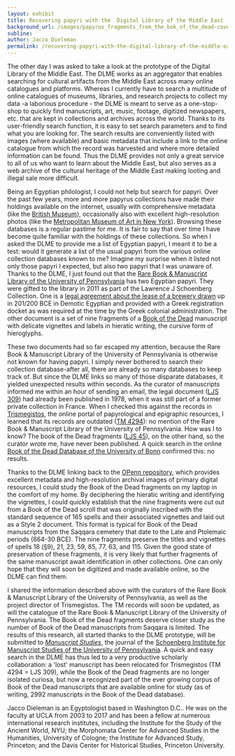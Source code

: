 ```yaml
---
layout: exhibit
title: Recovering papyri with the  Digital Library of the Middle East
background_url: /images/papyrus_fragments_from_the_bok_of_the_dead-cover-1200x800.jpg
subline:
author: Jacco Dieleman
permalink: /recovering-papyri-with-the-digital-library-of-the-middle-east/
---
```

The other day I was asked to take a look at the prototype of the Digital Library of the Middle East. The DLME works as an aggregator that enables searching for cultural artifacts from the Middle East across many online catalogues and platforms. Whereas I currently have to search a multitude of online catalogues of museums, libraries, and research projects to collect my data -a laborious procedure - the DLME is meant to serve as a one-stop-shop to quickly find manuscripts, art, music, footage, digitized newspapers, etc. that are kept in collections and archives across the world. Thanks to its user-friendly search function, it is easy to set search parameters and to find what you are looking for. The search results are conveniently listed with images (where available) and basic metadata that include a link to the online catalogue from which the record was harvested and where more detailed information can be found. Thus the DLME provides not only a great service to all of us who want to learn about the Middle East, but also serves as a web archive of the cultural heritage of the Middle East making looting and illegal sale more difficult.

Being an Egyptian philologist, I could not help but search for papyri. Over the past few years, more and more papyrus collections have made their holdings available on the internet, usually with comprehensive metadata (like the [British Museum](http://www.britishmuseum.org/research/collection_online/search.aspx)), occasionally also with excellent high-resolution photos (like the [Metropolitan Museum of Art in New York](https://www.metmuseum.org/art/collection)). Browsing these databases is a regular pastime for me. It is fair to say that over time I have become quite familiar with the holdings of these collections. So when I asked the DLME to provide me a list of Egyptian papyri, I meant it to be a test: would it generate a list of the usual papyri from the various online collection databases known to me? Imagine my surprise when it listed not only those papyri I expected, but also two papyri that I was unaware of. Thanks to the DLME, I just found out that the [Rare Book & Manuscript Library of the University of Pennsylvania](http://www.library.upenn.edu/kislak/) has two Egyptian papyri. They were gifted to the library in 2011 as part of the Lawrence J Schoenberg Collection. One is a [legal agreement about the lease of a brewery drawn](https://spotlight.dlme.clir.org/library/catalog/penn_5004800) up in 201/200 BCE in Demotic Egyptian and provided with a Greek registration docket as was required at the time by the Greek colonial administration. The other document is a set of nine fragments of a [Book of the Dead](https://spotlight.dlme.clir.org/library/catalog/penn_ljs45) manuscript with delicate vignettes and labels in hieratic writing, the cursive form of hieroglyphs.

These two documents had so far escaped my attention, because the Rare Book & Manuscript Library of the University of Pennsylvania is otherwise not known for having papyri. I simply never bothered to search their collection database-after all, there are already so many databases to keep track of. But since the DLME links so many of those disparate databases, it yielded unexpected results within seconds. As the curator of manuscripts informed me within an hour of sending an email, the legal document ([LJS 309](http://dla.library.upenn.edu/dla/medren/record.html?q=ljs%20309&id=MEDREN_9950048003503681&)) had already been published in 1978, when it was still part of a former private collection in France. When I checked this against the records in [Trismegistos](http://www.trismegistos.org), the online portal of papyrological and epigraphic resources, I learned that its records are outdated ([TM 4294](http://www.trismegistos.org/tm/detail.php?quick=4294)): no mention of the Rare Book & Manuscript Library of the University of Pennsylvania. How was I to know? The book of the Dead fragments ([LJS 45](http://dla.library.upenn.edu/dla/medren/record.html?q=ljs%2045&id=MEDREN_9950052943503681&)), on the other hand, so the curator wrote me, have never been published. A quick search in the online [Book of the Dead Database of the University of Bonn](http://totenbuch.awk.nrw.de) confirmed this: no results.

Thanks to the DLME linking back to the [OPenn repository](http://openn.library.upenn.edu/Data/0001/html/ljs45.html), which provides excellent metadata and high-resolution archival images of primary digital resources, I could study the Book of the Dead fragments on my laptop in the comfort of my home. By deciphering the hieratic writing and identifying the vignettes, I could quickly establish that the nine fragments were cut out from a Book of the Dead scroll that was originally inscribed with the standard sequence of 165 spells and their associated vignettes and laid out as a Style 2 document. This format is typical for Book of the Dead manuscripts from the Saqqara cemetery that date to the Late and Ptolemaic periods (664-30 BCE). The nine fragments preserve the titles and vignettes of spells 18 (§9), 21, 23, 59, 85, 77, 63, and 115. Given the good state of preservation of these fragments, it is very likely that further fragments of the same manuscript await identification in other collections. One can only hope that they will soon be digitized and made available online, so the DLME can find them.

I shared the information described above with the curators of the Rare Book & Manuscript Library of the University of Pennsylvania, as well as the project director of Trismegistos. The TM records will soon be updated, as will the catalogue of the Rare Book & Manuscript Library of the University of Pennsylvania. The Book of the Dead fragments deserve closer study as the number of Book of the Dead manuscripts from Saqqara is limited. The results of this research, all started thanks to the DLME prototype, will be submitted to [*Manuscript Studies*](https://mss.pennpress.org/home/), the journal of the [Schoenberg Institute for Manuscript Studies of the University of Pennsylvania](https://schoenberginstitute.org). A quick and easy search in the DLME has thus led to a very productive scholarly collaboration: a 'lost' manuscript has been relocated for Trismegistos (TM 4294 = LJS 309), while the Book of the Dead fragments are no longer isolated curiosa, but now a recognized part of the ever growing corpus of Book of the Dead manuscripts that are available online for study (as of writing, 2992 manuscripts in the Book of the Dead database).

Jacco Dieleman is an Egyptologist based in Washington D.C.. He was on the faculty at UCLA from 2003 to 2017 and has been a fellow at numerous international research institutes, including the Institute for the Study of the Ancient World, NYU; the Morphomata Center for Advanced Studies in the Humanities, University of Cologne; the Institute for Advanced Study, Princeton; and the Davis Center for Historical Studies, Princeton University.
